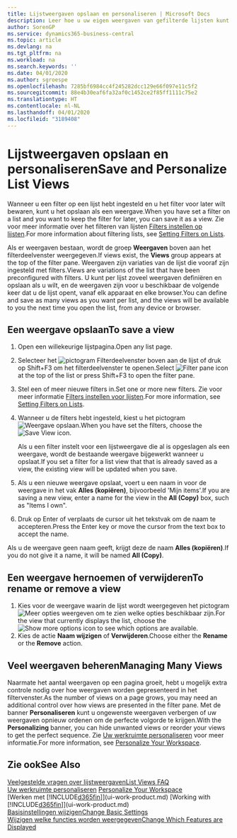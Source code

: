 ```yaml
---
title: Lijstweergaven opslaan en personaliseren | Microsoft Docs
description: Leer hoe u uw eigen weergaven van gefilterde lijsten kunt maken.
author: SorenGP
ms.service: dynamics365-business-central
ms.topic: article
ms.devlang: na
ms.tgt_pltfrm: na
ms.workload: na
ms.search.keywords: ''
ms.date: 04/01/2020
ms.author: sgroespe
ms.openlocfilehash: 7285bf6984cc4f245282dcc129e66f097e11c5f2
ms.sourcegitcommit: 88e4b30eaf6fa32af0c1452ce2f85ff1111c75e2
ms.translationtype: HT
ms.contentlocale: nl-NL
ms.lasthandoff: 04/01/2020
ms.locfileid: "3189408"
---
```

# <a name="save-and-personalize-list-views"></a><span data-ttu-id="c49fd-103">Lijstweergaven opslaan en personaliseren</span><span class="sxs-lookup"><span data-stu-id="c49fd-103">Save and Personalize List Views</span></span>
<span data-ttu-id="c49fd-104">Wanneer u een filter op een lijst hebt ingesteld en u het filter voor later wilt bewaren, kunt u het opslaan als een weergave.</span><span class="sxs-lookup"><span data-stu-id="c49fd-104">When you have set a filter on a list and you want to keep the filter for later, you can save it as a view.</span></span> <span data-ttu-id="c49fd-105">Zie voor meer informatie over het filteren van lijsten [Filters instellen op lijsten](ui-enter-criteria-filters.md#setting-filters-on-lists).</span><span class="sxs-lookup"><span data-stu-id="c49fd-105">For more information about filtering lists, see [Setting Filters on Lists](ui-enter-criteria-filters.md#setting-filters-on-lists).</span></span>

<span data-ttu-id="c49fd-106">Als er weergaven bestaan, wordt de groep **Weergaven** boven aan het filterdeelvenster weergegeven.</span><span class="sxs-lookup"><span data-stu-id="c49fd-106">If views exist, the **Views** group appears at the top of the filter pane.</span></span> <span data-ttu-id="c49fd-107">Weergaven zijn variaties van de lijst die vooraf zijn ingesteld met filters.</span><span class="sxs-lookup"><span data-stu-id="c49fd-107">Views are variations of the list that have been preconfigured with filters.</span></span> <span data-ttu-id="c49fd-108">U kunt per lijst zoveel weergaven definiëren en opslaan als u wilt, en de weergaven zijn voor u beschikbaar de volgende keer dat u de lijst opent, vanaf elk apparaat en elke browser.</span><span class="sxs-lookup"><span data-stu-id="c49fd-108">You can define and save as many views as you want per list, and the views will be available to you the next time you open the list, from any device or browser.</span></span>

## <a name="to-save-a-view"></a><span data-ttu-id="c49fd-109">Een weergave opslaan</span><span class="sxs-lookup"><span data-stu-id="c49fd-109">To save a view</span></span>
1. <span data-ttu-id="c49fd-110">Open een willekeurige lijstpagina.</span><span class="sxs-lookup"><span data-stu-id="c49fd-110">Open any list page.</span></span>
2. <span data-ttu-id="c49fd-111">Selecteer het ![pictogram Filterdeelvenster](media/open-filter-pane-icon.png "Pictogram Filterdeelvenster") boven aan de lijst of druk op Shift+F3 om het filterdeelvenster te openen.</span><span class="sxs-lookup"><span data-stu-id="c49fd-111">Select ![Filter pane icon](media/open-filter-pane-icon.png "Filter pane icon") at the top of the list or press Shift+F3 to open the filter pane.</span></span>
3. <span data-ttu-id="c49fd-112">Stel een of meer nieuwe filters in.</span><span class="sxs-lookup"><span data-stu-id="c49fd-112">Set one or more new filters.</span></span> <span data-ttu-id="c49fd-113">Zie voor meer informatie [Filters instellen voor lijsten](ui-enter-criteria-filters.md#setting-filters-on-lists).</span><span class="sxs-lookup"><span data-stu-id="c49fd-113">For more information, see [Setting Filters on Lists](ui-enter-criteria-filters.md#setting-filters-on-lists).</span></span>
4. <span data-ttu-id="c49fd-114">Wanneer u de filters hebt ingesteld, kiest u het pictogram ![Weergave opslaan](media/save_view_icon.png "Weergave opslaan").</span><span class="sxs-lookup"><span data-stu-id="c49fd-114">When you have set the filters, choose the ![Save View](media/save_view_icon.png "Save View") icon.</span></span>

    <span data-ttu-id="c49fd-115">Als u een filter instelt voor een lijstweergave die al is opgeslagen als een weergave, wordt de bestaande weergave bijgewerkt wanneer u opslaat.</span><span class="sxs-lookup"><span data-stu-id="c49fd-115">If you set a filter for a list view that that is already saved as a view, the existing view will be updated when you save.</span></span>
5. <span data-ttu-id="c49fd-116">Als u een nieuwe weergave opslaat, voert u een naam in voor de weergave in het vak **Alles (kopiëren)**, bijvoorbeeld 'Mijn items'.</span><span class="sxs-lookup"><span data-stu-id="c49fd-116">If you are saving a new view, enter a name for the view in the **All (Copy)** box, such as "Items I own".</span></span>
6. <span data-ttu-id="c49fd-117">Druk op Enter of verplaats de cursor uit het tekstvak om de naam te accepteren.</span><span class="sxs-lookup"><span data-stu-id="c49fd-117">Press the Enter key or move the cursor from the text box to accept the name.</span></span>

<span data-ttu-id="c49fd-118">Als u de weergave geen naam geeft, krijgt deze de naam **Alles (kopiëren)**.</span><span class="sxs-lookup"><span data-stu-id="c49fd-118">If you do not give it a name, it will be named **All (Copy)**.</span></span>

## <a name="to-rename-or-remove-a-view"></a><span data-ttu-id="c49fd-119">Een weergave hernoemen of verwijderen</span><span class="sxs-lookup"><span data-stu-id="c49fd-119">To rename or remove a view</span></span>
1. <span data-ttu-id="c49fd-120">Kies voor de weergave waarin de lijst wordt weergegeven het pictogram ![Meer opties weergeven](media/show-more-options-icon.png "Meer opties weergeven") om te zien welke opties beschikbaar zijn.</span><span class="sxs-lookup"><span data-stu-id="c49fd-120">For the view that currently displays the list, choose the ![Show more options](media/show-more-options-icon.png "Show more options") icon to see which options are available.</span></span>
2. <span data-ttu-id="c49fd-121">Kies de actie **Naam wijzigen** of **Verwijderen**.</span><span class="sxs-lookup"><span data-stu-id="c49fd-121">Choose either the **Rename** or the **Remove** action.</span></span>

## <a name="managing-many-views"></a><span data-ttu-id="c49fd-122">Veel weergaven beheren</span><span class="sxs-lookup"><span data-stu-id="c49fd-122">Managing Many Views</span></span>
<span data-ttu-id="c49fd-123">Naarmate het aantal weergaven op een pagina groeit, hebt u mogelijk extra controle nodig over hoe weergaven worden gepresenteerd in het filtervenster.</span><span class="sxs-lookup"><span data-stu-id="c49fd-123">As the number of views on a page grows, you may need an additional control over how views are presented in the filter pane.</span></span> <span data-ttu-id="c49fd-124">Met de banner **Personaliseren** kunt u ongewenste weergaven verbergen of uw weergaven opnieuw ordenen om de perfecte volgorde te krijgen.</span><span class="sxs-lookup"><span data-stu-id="c49fd-124">With the **Personalizing** banner, you can hide unwanted views or reorder your views to get the perfect sequence.</span></span> <span data-ttu-id="c49fd-125">Zie [Uw werkruimte personaliseren](ui-personalization-user.md) voor meer informatie.</span><span class="sxs-lookup"><span data-stu-id="c49fd-125">For more information, see [Personalize Your Workspace](ui-personalization-user.md).</span></span>

## <a name="see-also"></a><span data-ttu-id="c49fd-126">Zie ook</span><span class="sxs-lookup"><span data-stu-id="c49fd-126">See Also</span></span>
[<span data-ttu-id="c49fd-127">Veelgestelde vragen over lijstweergaven</span><span class="sxs-lookup"><span data-stu-id="c49fd-127">List Views FAQ</span></span>](ui-views-faq.md)  
<span data-ttu-id="c49fd-128">[Uw werkruimte personaliseren](ui-personalization-user.md)  </span><span class="sxs-lookup"><span data-stu-id="c49fd-128">[Personalize Your Workspace](ui-personalization-user.md)  </span></span>  
<span data-ttu-id="c49fd-129">[Werken met [!INCLUDE[d365fin](includes/d365fin_md.md)]](ui-work-product.md)  </span><span class="sxs-lookup"><span data-stu-id="c49fd-129">[Working with [!INCLUDE[d365fin](includes/d365fin_md.md)]](ui-work-product.md)  </span></span>  
[<span data-ttu-id="c49fd-130">Basisinstellingen wijzigen</span><span class="sxs-lookup"><span data-stu-id="c49fd-130">Change Basic Settings</span></span>](ui-change-basic-settings.md)  
[<span data-ttu-id="c49fd-131">Wijzigen welke functies worden weergegeven</span><span class="sxs-lookup"><span data-stu-id="c49fd-131">Change Which Features are Displayed</span></span>](ui-experiences.md)  
